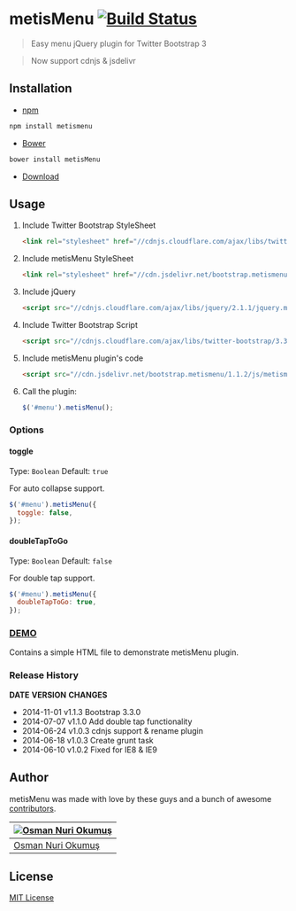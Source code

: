 # metisMenu [![Build Status](https://secure.travis-ci.org/onokumus/metisMenu.png?branch=master)](https://travis-ci.org/onokumus/metisMenu)

> Easy menu jQuery plugin for Twitter Bootstrap 3

> Now support cdnjs & jsdelivr

## Installation

* [npm](http://npmjs.org/)

```bash
npm install metismenu
```

* [Bower](http://bower.io)

```bash
bower install metisMenu
```

* [Download](https://github.com/onokumus/metisMenu/archive/master.zip)

## Usage

1.  Include Twitter Bootstrap StyleSheet

    ```html
    <link rel="stylesheet" href="//cdnjs.cloudflare.com/ajax/libs/twitter-bootstrap/3.3.0/css/bootstrap.min.css">
    ```

2.  Include metisMenu StyleSheet

    ```html
    <link rel="stylesheet" href="//cdn.jsdelivr.net/bootstrap.metismenu/1.1.2/css/metismenu.min.css">
    ```

3.  Include jQuery

    ```html
    <script src="//cdnjs.cloudflare.com/ajax/libs/jquery/2.1.1/jquery.min.js"></script>
    ```

4.  Include Twitter Bootstrap Script

    ```html
    <script src="//cdnjs.cloudflare.com/ajax/libs/twitter-bootstrap/3.3.0/js/bootstrap.min.js"></script>
    ```

5.  Include metisMenu plugin's code

    ```html
    <script src="//cdn.jsdelivr.net/bootstrap.metismenu/1.1.2/js/metismenu.min.js"></script>
    ```

6.  Call the plugin:

    ```javascript
    $('#menu').metisMenu();
    ```

### Options

#### toggle

Type: `Boolean` Default: `true`

For auto collapse support.

```javascript
$('#menu').metisMenu({
  toggle: false,
});
```

#### doubleTapToGo

Type: `Boolean` Default: `false`

For double tap support.

```javascript
$('#menu').metisMenu({
  doubleTapToGo: true,
});
```

### [DEMO](http://demo.onokumus.com/metisMenu/)

Contains a simple HTML file to demonstrate metisMenu plugin.

### Release History

**DATE** **VERSION** **CHANGES**

* 2014-11-01 v1.1.3 Bootstrap 3.3.0
* 2014-07-07 v1.1.0 Add double tap functionality
* 2014-06-24 v1.0.3 cdnjs support & rename plugin
* 2014-06-18 v1.0.3 Create grunt task
* 2014-06-10 v1.0.2 Fixed for IE8 & IE9

## Author

metisMenu was made with love by these guys and a bunch of awesome [contributors](https://github.com/onokumus/metisMenu/graphs/contributors).

| [![Osman Nuri Okumuş](https://0.gravatar.com/avatar/4fa374411129d6f574c33e4753ec402e?s=70)](http://onokumus.com) |
| ---------------------------------------------------------------------------------------------------------------- |
| [Osman Nuri Okumuş](http://onokumus.com)                                                                         |

## License

[MIT License](https://github.com/onokumus/metisMenu/blob/master/LICENSE)
